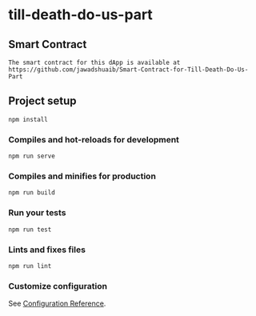 # till-death-do-us-part

## Smart Contract

```
The smart contract for this dApp is available at https://github.com/jawadshuaib/Smart-Contract-for-Till-Death-Do-Us-Part
```

## Project setup

```
npm install
```

### Compiles and hot-reloads for development

```
npm run serve
```

### Compiles and minifies for production

```
npm run build
```

### Run your tests

```
npm run test
```

### Lints and fixes files

```
npm run lint
```

### Customize configuration

See [Configuration Reference](https://cli.vuejs.org/config/).
